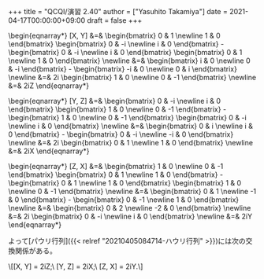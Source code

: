 +++
title = "QCQI/演習 2.40"
author = ["Yasuhito Takamiya"]
date = 2021-04-17T00:00:00+09:00
draft = false
+++

\begin{eqnarray\*}
  [X, Y] &=&
  \begin{bmatrix}
    0 & 1 \newline
    1 & 0
  \end{bmatrix}
  \begin{bmatrix}
    0 & -i \newline
    i & 0
  \end{bmatrix} -
  \begin{bmatrix}
    0 & -i \newline
    i & 0
  \end{bmatrix}
  \begin{bmatrix}
    0 & 1 \newline
    1 & 0
  \end{bmatrix} \newline
  &=&
  \begin{bmatrix}
    i & 0 \newline
    0 & -i
  \end{bmatrix} -
  \begin{bmatrix}
    -i & 0 \newline
    0 & i
  \end{bmatrix} \newline
  &=&
  2i
  \begin{bmatrix}
    1 & 0 \newline
    0 & -1
  \end{bmatrix} \newline
  &=& 2iZ
\end{eqnarray\*}

\begin{eqnarray\*}
  [Y, Z] &=&
  \begin{bmatrix}
    0 & -i \newline
    i & 0
  \end{bmatrix}
  \begin{bmatrix}
    1 & 0 \newline
    0 & -1
  \end{bmatrix} -
  \begin{bmatrix}
    1 & 0 \newline
    0 & -1
  \end{bmatrix}
  \begin{bmatrix}
    0 & -i \newline
    i & 0
  \end{bmatrix} \newline
  &=&
  \begin{bmatrix}
    0 & i \newline
    i & 0
  \end{bmatrix} -
  \begin{bmatrix}
    0 & -i \newline
    -i & 0
  \end{bmatrix} \newline
  &=&
  2i
  \begin{bmatrix}
    0 & 1 \newline
    1 & 0
  \end{bmatrix} \newline
  &=& 2iX
\end{eqnarray\*}

\begin{eqnarray\*}
  [Z, X] &=&
  \begin{bmatrix}
    1 & 0 \newline
    0 & -1
  \end{bmatrix}
  \begin{bmatrix}
    0 & 1 \newline
    1 & 0
  \end{bmatrix} -
  \begin{bmatrix}
    0 & 1 \newline
    1 & 0
  \end{bmatrix}
  \begin{bmatrix}
    1 & 0 \newline
    0 & -1
  \end{bmatrix} \newline
  &=&
  \begin{bmatrix}
    0 & 1 \newline
    -1 & 0
  \end{bmatrix} -
  \begin{bmatrix}
    0 & -1 \newline
    1 & 0
  \end{bmatrix} \newline
  &=&
  \begin{bmatrix}
    0 & 2 \newline
    -2 & 0
  \end{bmatrix} \newline
  &=&
  2i
  \begin{bmatrix}
    0 & -i \newline
    i & 0
  \end{bmatrix} \newline
  &=& 2iY
\end{eqnarray\*}

よって[パウリ行列]({{< relref "20210405084714-ハウリ行列" >}})には次の交換関係がある。

\\[[X, Y] = 2iZ;\ [Y, Z] = 2iX;\ [Z, X] = 2iY.\\]
